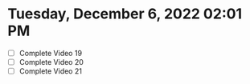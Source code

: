 # Tuesday, December  6, 2022 02:01 PM
- [ ] Complete Video 19
- [ ] Complete Video 20
- [ ] Complete Video 21